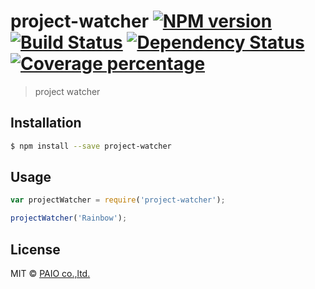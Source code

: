 # project-watcher [![NPM version][npm-image]][npm-url] [![Build Status][travis-image]][travis-url] [![Dependency Status][daviddm-image]][daviddm-url] [![Coverage percentage][coveralls-image]][coveralls-url]
> project watcher

## Installation

```sh
$ npm install --save project-watcher
```

## Usage

```js
var projectWatcher = require('project-watcher');

projectWatcher('Rainbow');
```
## License

MIT © [PAIO co.,ltd.](http://www.paio.co.kr)


[npm-image]: https://badge.fury.io/js/project-watcher.svg
[npm-url]: https://npmjs.org/package/project-watcher
[travis-image]: https://travis-ci.org/PAIO-CO-KR/project-watcher.svg?branch=master
[travis-url]: https://travis-ci.org/PAIO-CO-KR/project-watcher
[daviddm-image]: https://david-dm.org/PAIO-CO-KR/project-watcher.svg?theme=shields.io
[daviddm-url]: https://david-dm.org/PAIO-CO-KR/project-watcher
[coveralls-image]: https://coveralls.io/repos/PAIO-CO-KR/project-watcher/badge.svg
[coveralls-url]: https://coveralls.io/r/PAIO-CO-KR/project-watcher
